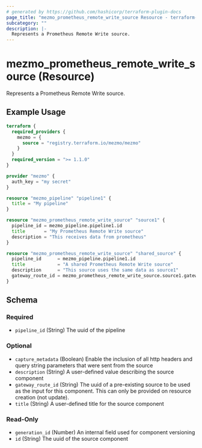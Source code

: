```yaml
---
# generated by https://github.com/hashicorp/terraform-plugin-docs
page_title: "mezmo_prometheus_remote_write_source Resource - terraform-provider-mezmo"
subcategory: ""
description: |-
  Represents a Prometheus Remote Write source.
---
```


# mezmo_prometheus_remote_write_source (Resource)

Represents a Prometheus Remote Write source.

## Example Usage

```terraform
terraform {
  required_providers {
    mezmo = {
      source = "registry.terraform.io/mezmo/mezmo"
    }
  }
  required_version = ">= 1.1.0"
}

provider "mezmo" {
  auth_key = "my secret"
}

resource "mezmo_pipeline" "pipeline1" {
  title = "My pipeline"
}

resource "mezmo_prometheus_remote_write_source" "source1" {
  pipeline_id = mezmo_pipeline.pipeline1.id
  title       = "My Prometheus Remote Write source"
  description = "This receives data from prometheus"
}

resource "mezmo_prometheus_remote_write_source" "shared_source" {
  pipeline_id      = mezmo_pipeline.pipeline1.id
  title            = "A shared Prometheus Remote Write source"
  description      = "This source uses the same data as source1"
  gateway_route_id = mezmo_prometheus_remote_write_source.source1.gateway_route_id
}
```

<!-- schema generated by tfplugindocs -->
## Schema

### Required

- `pipeline_id` (String) The uuid of the pipeline

### Optional

- `capture_metadata` (Boolean) Enable the inclusion of all http headers and query string parameters that were sent from the source
- `description` (String) A user-defined value describing the source component
- `gateway_route_id` (String) The uuid of a pre-existing source to be used as the input for this component. This can only be provided on resource creation (not update).
- `title` (String) A user-defined title for the source component

### Read-Only

- `generation_id` (Number) An internal field used for component versioning
- `id` (String) The uuid of the source component
